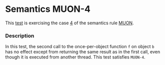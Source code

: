 # Semantics MUON-4

This [test](.) is exercising the case [4](../Readme.md) of the semantics rule [MUON](../../muon/Readme.md).

### Description

In this test, the second call to the once-per-object function `f` on object `b` has no effect except from returning the same result as in the first call, even though it is executed from another thread. This test satisfies `MUON-4`.
